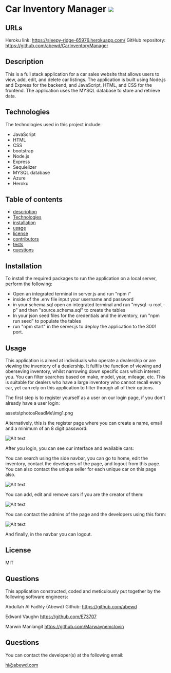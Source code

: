 # Car Inventory Manager <img src = 'https://img.shields.io/badge/license-MIT-red'/>

## URLs

Heroku link: https://sleepy-ridge-65976.herokuapp.com/
GitHub repository: https://github.com/abewd/CarInventoryManager

## Description

This is a full stack application for a car sales website that allows users to view, add, edit, and delete car listings. The application is built using Node.js and Express for the backend, and JavaScript, HTML, and CSS for the frontend. The application uses the MYSQL database to store and retrieve data.

## Technologies

The technologies used in this project include:

- JavaScript
- HTML
- CSS
- bootstrap
- Node.js
- Express
- Sequielizer
- MYSQL database
- Azure
- Heroku

## Table of contents

- [description](#description)
- [Technologies](#technologies)
- [installation](#installation)
- [usage](#usage)
- [license](#license)
- [contributors](#contributors)
- [tests](#tests)
- [questions](#questions)

## Installation

To install the required packages to run the application on a local server, perform the following:

- Open an integrated terminal in server.js and run "npm i"
- inside of the .env file input your username and password
- in your schema.sql open an integrated terminal and run "mysql -u root -p" and then "source.schema.sql" to create the tables
- In your json seed files for the credentials and the inventory, run "npm run seed" to populate the tables
- run "npm start" in the server.js to deploy the application to the 3001 port.

## Usage

This application is aimed at individuals who operate a dealership or are viewing the inventory of a dealership.
It fulfils the function of viewing and oberseving inventory, whilst narrowing down specific cars which interest you. You can filter searches based on make, model, year, mileage, etc. This is suitable for dealers who have a large inventory who cannot recall every car, yet can rely on this application to filter through all of their options.

The first step is to register yourself as a user on our login page, if you don't already have a user login:

assets\photosReadMe\img1.png

Alternatively, this is the register page where you can create a name, email and a minimum of an 8 digit password:

![Alt text](../img2.png)

After you login, you can see our interface and available cars:

You can search using the side navbar, you can go to home, edit the inventory, contact the developers of the page, and logout from this page. You can also contact the unique seller for each unique car on this page also.

![Alt text](../img4.png)

You can add, edit and remove cars if you are the creator of them:

![Alt text](../img5.png)

You can contact the admins of the page and the developers using this form:

![Alt text](../img6.png)

And finally, in the navbar you can logout.

## License

MIT

## Questions

This application constructed, coded and meticulously put together by the following software engineers:

Abdullah Al Fadhly (Abewd)
Github: https://github.com/abewd

Edward Vaughn
https://github.com/E73707

Marwin Manlangit
https://github.com/Marwaynemclovin

## Questions

You can contact the developer(s) at the following email:

hi@abewd.com
